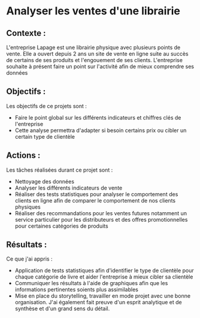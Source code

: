 # **Analyser les ventes d'une librairie**

## **Contexte** : 

L'entreprise Lapage est une librairie physique avec plusieurs points de vente. Elle a ouvert depuis 2 ans un site de vente en ligne suite au succès de certains de ses produits et l'engouement de ses clients. 
L'entreprise souhaite à présent faire un point sur l'activité afin de mieux comprendre ses données

## **Objectifs** : 
Les objectifs de ce projets sont :
- Faire le point global sur les différents indicateurs et chiffres clés de l'entreprise
- Cette analyse permettra d'adapter si besoin certains prix ou cibler un certain type de clientèle 

## **Actions** : 
Les tâches réalisées durant ce projet sont : 
- Nettoyage des données
- Analyser les différents indicateurs de vente
- Réaliser  des tests statistiques pour analyser le comportement des clients en ligne afin de comparer le comportement de nos clients physiques 
- Réaliser des recommandations pour les ventes futures notamment un service particulier pour les distributeurs et des offres promotionnelles pour certaines catégories de produits

## **Résultats** : 
Ce que j'ai appris : 
- Application de tests statistiques afin d'identifier le type de clientèle pour chaque catégorie de livre et aider l'entreprise à mieux cibler sa clientèle 
- Communiquer les résultats à l'aide de graphiques afin que les informations pertinentes soients plus assimilables 
- Mise en place du storytelling, travailler en mode projet avec une bonne organisation. J'ai également fait preuve d'un esprit analytique et de synthèse et d'un grand sens du détail.

